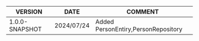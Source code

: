 | VERSION | DATE | COMMENT |
|--|--|--|
|1.0.0-SNAPSHOT| 2024/07/24 | Added PersonEntiry,PersonRepository